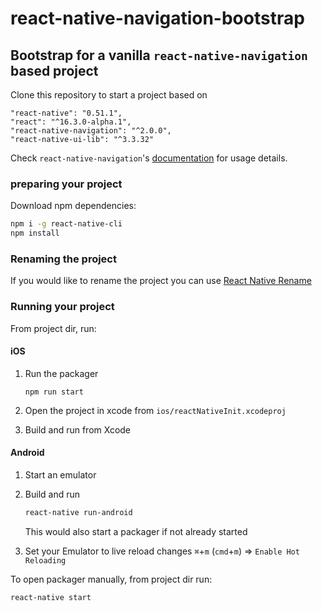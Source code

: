 # react-native-navigation-bootstrap

## Bootstrap for a vanilla `react-native-navigation` based project

Clone this repository to start a project based on

```
"react-native": "0.51.1",
"react": "^16.3.0-alpha.1",
"react-native-navigation": "^2.0.0",
"react-native-ui-lib": "^3.3.32"
```


Check `react-native-navigation`'s [documentation](https://wix.github.io/react-native-navigation/v2/#/) for usage details.


### preparing your project

Download npm dependencies:

```sh
npm i -g react-native-cli
npm install
```

### Renaming the project
If you would like to rename the project you can use [React Native Rename](https://www.npmjs.com/package/react-native-rename)

### Running your project

From project dir, run:

#### iOS
1. Run the packager

	```
	npm run start
	```
	

2. Open the project in xcode from `ios/reactNativeInit.xcodeproj`
3. Build and run from Xcode

#### Android
1. Start an emulator
2. Build and run

	```sh
	react-native run-android
	```
	This would also start a packager if not already started


3. Set your Emulator to live reload changes `⌘`+`m`  (`cmd`+`m`) => `Enable Hot Reloading`

To open packager manually, from project dir run:

```sh
react-native start
```

